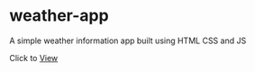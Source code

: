 # weather-app
A simple weather information app built using HTML CSS and JS

Click to [View](https://sachin4219.github.io/Sample-Website/)
